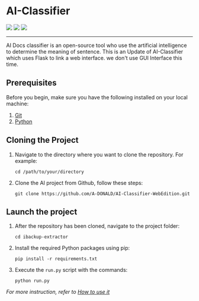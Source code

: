 # AI-Classifier
<div align="left">
    <img src="https://img.shields.io/badge/python-yellow?style=for-the-badge&logo=python">
    <img src="https://img.shields.io/badge/scikit--learn-blue?style=for-the-badge&logo=scikit-learn">
    <img src="https://img.shields.io/badge/flask-grey?style=for-the-badge&logo=flask">
</div>

---

AI Docs classifier is an open-source tool who use the artificial intelligence to determine the meaning of sentence.
This is an Update of AI-Classifier which uses Flask to link a web interface. we don't use GUI Interface this time.

## Prerequisites

Before you begin, make sure you have the following installed on your local machine:

1. [Git](https://git-scm.com/downloads)
2. [Python](https://www.python.org/downloads/)

## Cloning the Project

1. Navigate to the directory where you want to clone the repository. For example:

   ```
   cd /path/to/your/directory
   ```

2. Clone the AI project from Github, follow these steps:

   ```
   git clone https://github.com/A-DONALD/AI-Classifier-WebEdition.git
   ```

## Launch the project

1. After the repository has been cloned, navigate to the project folder:

   ```
   cd ibackup-extractor
   ```

2. Install the required Python packages using pip:

   ```
   pip install -r requirements.txt
   ```

3. Execute the `run.py` script with the commands:

   ```
   python run.py
   ```

_For more instruction, refer to [How to use it](https://github.com/A-DONALD/AI-Classifier-WebEdition/wiki)_
